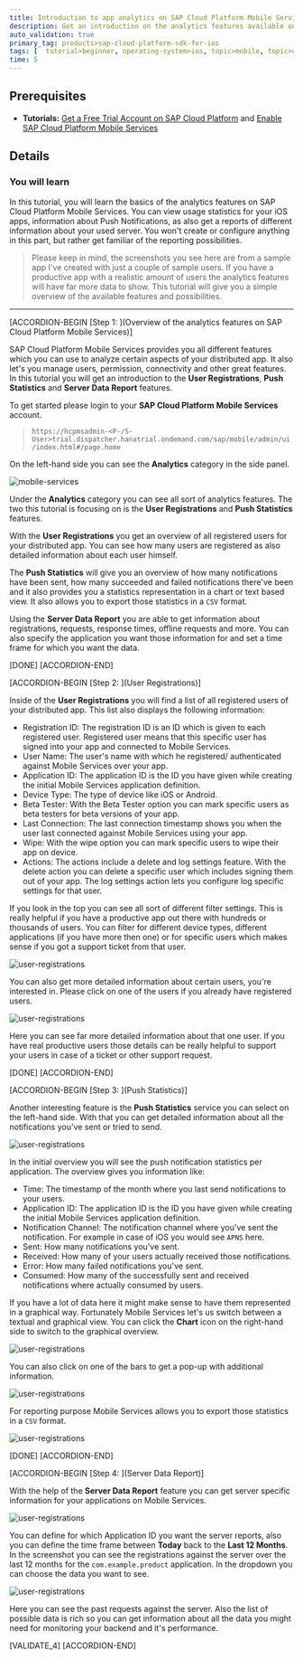```yaml
---
title: Introduction to app analytics on SAP Cloud Platform Mobile Services
description: Get an introduction on the analytics features available on SAP Cloud Platform Mobile Services.
auto_validation: true
primary_tag: products>sap-cloud-platform-sdk-for-ios
tags: [  tutorial>beginner, operating-system>ios, topic>mobile, topic>odata, products>sap-cloud-platform, products>sap-cloud-platform-sdk-for-ios ]
time: 5
---
```


## Prerequisites  
- **Tutorials:** [Get a Free Trial Account on SAP Cloud Platform](https://developers.sap.com/tutorials/hcp-create-trial-account.html) and [Enable SAP Cloud Platform Mobile Services](https://developers.sap.com/tutorials/fiori-ios-hcpms-setup.html)

## Details
### You will learn  
In this tutorial, you will learn the basics of the analytics features on SAP Cloud Platform Mobile Services. You can view usage statistics for your iOS apps, information about Push Notifications, as also get a reports of different information about your used server. You won't create or configure anything in this part, but rather get familiar of the reporting possibilities.

>  Please keep in mind, the screenshots you see here are from a sample app I've created with just a couple of sample users. If you have a productive app with a realistic amount of users the analytics features will have far more data to show. This tutorial will give you a simple overview of the available features and possibilities.
---

[ACCORDION-BEGIN [Step 1: ](Overview of the analytics features on SAP Cloud Platform Mobile Services)]

SAP Cloud Platform Mobile Services provides you all different features which you can use to analyze certain aspects of your distributed app. It also let's you manage users, permission, connectivity and other great features. In this tutorial you will get an introduction to the **User Registrations**, **Push Statistics** and **Server Data Report** features.

To get started please login to your **SAP Cloud Platform Mobile Services** account.
> `https://hcpmsadmin-<P-/S-User>trial.dispatcher.hanatrial.ondemand.com/sap/mobile/admin/ui/index.html#/page.home`

On the left-hand side you can see the **Analytics** category in the side panel.

![mobile-services](fiori-ios-hcpms-reporting-1.png)

Under the **Analytics** category you can see all sort of analytics features. The two this tutorial is focusing on is the **User Registrations** and **Push Statistics** features.

With the **User Registrations** you get an overview of all registered users for your distributed app. You can see how many users are registered as also detailed information about each user himself.

The **Push Statistics** will give you an overview of how many notifications have been sent, how many succeeded and failed notifications there've been and it also provides you a statistics representation in a chart or text based view. It also allows you to export those statistics in a `CSV` format.

Using the **Server Data Report** you are able to get information about registrations, requests, response times, offline requests and more. You can also specify the application you want those information for and set a time frame for which you want the data.

[DONE]
[ACCORDION-END]

[ACCORDION-BEGIN [Step 2: ](User Registrations)]

Inside of the **User Registrations** you will find a list of all registered users of your distributed app. This list also displays the following information:

- Registration ID: The registration ID is an ID which is given to each registered user. Registered user means that this specific user has signed into your app and connected to Mobile Services.
- User Name: The user's name with which he registered/ authenticated against Mobile Services over your app.
- Application ID: The application ID is the ID you have given while creating the initial Mobile Services application definition.
- Device Type: The type of device like iOS or Android.
- Beta Tester: With the Beta Tester option you can mark specific users as beta testers for beta versions of your app.
- Last Connection: The last connection timestamp shows you when the user last connected against Mobile Services using your app.
- Wipe: With the wipe option you can mark specific users to wipe their app on device.
- Actions: The actions include a delete and log settings feature. With the delete action you can delete a specific user which includes signing them out of your app. The log settings action lets you configure log specific settings for that user.

If you look in the top you can see all sort of different filter settings. This is really helpful if you have a productive app out there with hundreds or thousands of users. You can filter for different device types, different applications (if you have more then one) or for specific users which makes sense if you got a support ticket from that user.

![user-registrations](fiori-ios-hcpms-reporting-2.png)

You can also get more detailed information about certain users, you're interested in. Please click on one of the users if you already have registered users.

![user-registrations](fiori-ios-hcpms-reporting-3.png)

Here you can see far more detailed information about that one user. If you have real productive users those details can be really helpful to support your users in case of a ticket or other support request.

[DONE]
[ACCORDION-END]

[ACCORDION-BEGIN [Step 3: ](Push Statistics)]

Another interesting feature is the **Push Statistics** service you can select on the left-hand side. With that you can get detailed information about all the notifications you've sent or tried to send.

![user-registrations](fiori-ios-hcpms-reporting-4.png)

In the initial overview you will see the push notification statistics per application. The overview gives you information like:

- Time: The timestamp of the month where you last send notifications to your users.
- Application ID: The application ID is the ID you have given while creating the initial Mobile Services application definition.
- Notification Channel: The notification channel where you've sent the notification. For example in case of iOS you would see `APNS` here.
- Sent: How many notifications you've sent.
- Received: How many of your users actually received those notifications.
- Error: How many failed notifications you've sent.
- Consumed: How many of the successfully sent and received notifications where actually consumed by users.

If you have a lot of data here it might make sense to have them represented in a graphical way. Fortunately Mobile Services let's us switch between a textual and graphical view. You can click the **Chart** icon on the right-hand side to switch to the graphical overview.

![user-registrations](fiori-ios-hcpms-reporting-5.png)

You can also click on one of the bars to get a pop-up with additional information.

![user-registrations](fiori-ios-hcpms-reporting-6.png)

For reporting purpose Mobile Services allows you to export those statistics in a `CSV` format.

![user-registrations](fiori-ios-hcpms-reporting-7.png)

[DONE]
[ACCORDION-END]

[ACCORDION-BEGIN [Step 4: ](Server Data Report)]

With the help of the **Server Data Report** feature you can get server specific information for your applications on Mobile Services.

![user-registrations](fiori-ios-hcpms-reporting-8.png)

You can define for which Application ID you want the server reports, also you can define the time frame between **Today** back to the **Last 12 Months**.
In the screenshot you can see the registrations against the server over the last 12 months for the `com.example.product` application. In the dropdown you can choose the data you want to see.

![user-registrations](fiori-ios-hcpms-reporting-9.png)

Here you can see the past requests against the server. Also the list of possible data is rich so you can get information about all the data you might need for monitoring your backend and it's performance.

[VALIDATE_4]
[ACCORDION-END]

